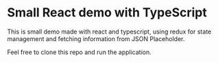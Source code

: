# Small React demo with TypeScript

This is small demo made with react and typescript, using redux for state management and fetching information from JSON Placeholder.

Feel free to clone this repo and run the application.
